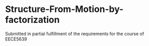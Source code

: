 # Structure-From-Motion-by-factorization
Submitted in partial fulfillment of the requirements for the course of EECE5639
